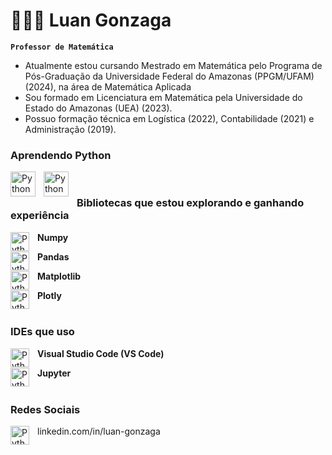 # 👨🏽‍🏫 Luan Gonzaga

**`Professor de Matemática`**

- Atualmente estou cursando Mestrado em Matemática pelo Programa de Pós-Graduação da Universidade Federal do Amazonas (PPGM/UFAM) (2024), na área de Matemática Aplicada 
- Sou formado em Licenciatura em Matemática pela Universidade do Estado do Amazonas (UEA) (2023).
- Possuo formação técnica em Logística (2022), Contabilidade (2021) e Administração (2019).

### Aprendendo Python
<img align="left" alt="Python" width="40px" style="padding-right:10px;" src="https://devicon-website.vercel.app/api/python/plain.svg" />
<img align="left" alt="Python" width="40px" style="padding-right:10px;" src="https://devicon-website.vercel.app/api/anaconda/original.svg" />
<br />

### Bibliotecas que estou explorando e ganhando experiência

**Numpy**
<img align="left" alt="Python" width="30px" style="padding-right:10px;" src="https://cdn.jsdelivr.net/gh/devicons/devicon@latest/icons/numpy/numpy-original.svg" />
<br />

**Pandas**
<img align="left" alt="Python" width="30px" style="padding-right:10px;" src="https://cdn.jsdelivr.net/gh/devicons/devicon@latest/icons/pandas/pandas-original.svg" />
<br />

**Matplotlib**
<img align="left" alt="Python" width="30px" style="padding-right:10px;" src="https://cdn.jsdelivr.net/gh/devicons/devicon@latest/icons/matplotlib/matplotlib-original.svg" />
<br />

**Plotly**
<img align="left" alt="Python" width="30px" style="padding-right:10px;" src="https://cdn.jsdelivr.net/gh/devicons/devicon@latest/icons/plotly/plotly-original.svg" />
<br />
<br />

### IDEs que uso

**Visual Studio Code (VS Code)**
<img align="left" alt="Python" width="30px" style="padding-right:10px;"  src="https://cdn.jsdelivr.net/gh/devicons/devicon@latest/icons/vscode/vscode-original.svg" />
<br />

**Jupyter**
<img align="left" alt="Python" width="30px" style="padding-right:10px;" src="https://cdn.jsdelivr.net/gh/devicons/devicon@latest/icons/jupyter/jupyter-original-wordmark.svg" />
<br />
<br />         

### Redes Sociais
linkedin.com/in/luan-gonzaga
<img align="left" alt="Python" width="30px" style="padding-right:10px;" src="https://cdn.jsdelivr.net/gh/devicons/devicon@latest/icons/linkedin/linkedin-original.svg" />


